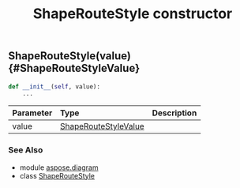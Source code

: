 ﻿---
title: ShapeRouteStyle constructor
second_title: Aspose.Diagram for Python via .NET API References
description: 
type: docs
weight: 10
url: /python-net/aspose.diagram/shaperoutestyle/__init__/
is_root: false
---

## ShapeRouteStyle(value) {#ShapeRouteStyleValue}



```python
def __init__(self, value):
    ...
```


| Parameter | Type | Description |
| :- | :- | :- |
| value | [ShapeRouteStyleValue](/diagram/python-net/aspose.diagram/shaperoutestylevalue) |  |



### See Also
* module [aspose.diagram](../../)
* class [ShapeRouteStyle](/diagram/python-net/aspose.diagram/shaperoutestyle)

